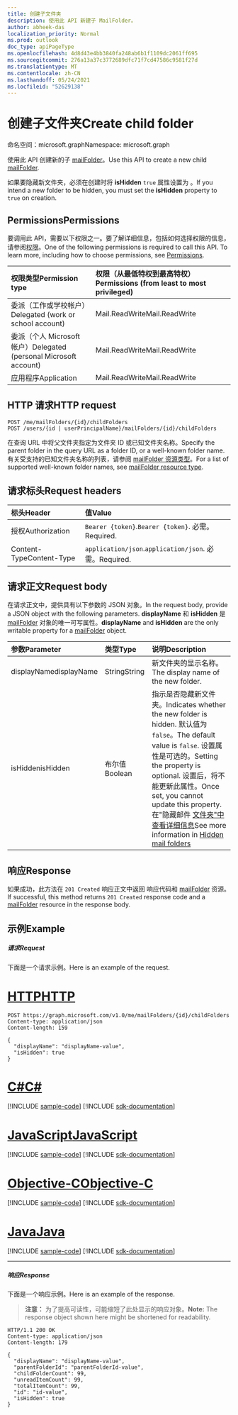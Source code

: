 ```yaml
---
title: 创建子文件夹
description: 使用此 API 新建子 MailFolder。
author: abheek-das
localization_priority: Normal
ms.prod: outlook
doc_type: apiPageType
ms.openlocfilehash: 4d8d43e4bb3840fa248ab6b1f1109dc2061ff695
ms.sourcegitcommit: 276a13a37c3772689dfc71f7cd47586c9581f27d
ms.translationtype: MT
ms.contentlocale: zh-CN
ms.lasthandoff: 05/24/2021
ms.locfileid: "52629138"
---
```

# <a name="create-child-folder"></a><span data-ttu-id="2e5c3-103">创建子文件夹</span><span class="sxs-lookup"><span data-stu-id="2e5c3-103">Create child folder</span></span>

<span data-ttu-id="2e5c3-104">命名空间：microsoft.graph</span><span class="sxs-lookup"><span data-stu-id="2e5c3-104">Namespace: microsoft.graph</span></span>

<span data-ttu-id="2e5c3-105">使用此 API 创建新的子 [mailFolder](../resources/mailfolder.md)。</span><span class="sxs-lookup"><span data-stu-id="2e5c3-105">Use this API to create a new child [mailFolder](../resources/mailfolder.md).</span></span>

<span data-ttu-id="2e5c3-106">如果要隐藏新文件夹，必须在创建时将 **isHidden** `true` 属性设置为 。</span><span class="sxs-lookup"><span data-stu-id="2e5c3-106">If you intend a new folder to be hidden, you must set the **isHidden** property to `true` on creation.</span></span>

## <a name="permissions"></a><span data-ttu-id="2e5c3-107">Permissions</span><span class="sxs-lookup"><span data-stu-id="2e5c3-107">Permissions</span></span>

<span data-ttu-id="2e5c3-p101">要调用此 API，需要以下权限之一。要了解详细信息，包括如何选择权限的信息，请参阅[权限](/graph/permissions-reference)。</span><span class="sxs-lookup"><span data-stu-id="2e5c3-p101">One of the following permissions is required to call this API. To learn more, including how to choose permissions, see [Permissions](/graph/permissions-reference).</span></span>

| <span data-ttu-id="2e5c3-110">权限类型</span><span class="sxs-lookup"><span data-stu-id="2e5c3-110">Permission type</span></span> | <span data-ttu-id="2e5c3-111">权限（从最低特权到最高特权）</span><span class="sxs-lookup"><span data-stu-id="2e5c3-111">Permissions (from least to most privileged)</span></span> |
|:----------------|:--------------------------------------------|
|<span data-ttu-id="2e5c3-112">委派（工作或学校帐户）</span><span class="sxs-lookup"><span data-stu-id="2e5c3-112">Delegated (work or school account)</span></span> | <span data-ttu-id="2e5c3-113">Mail.ReadWrite</span><span class="sxs-lookup"><span data-stu-id="2e5c3-113">Mail.ReadWrite</span></span>    |
|<span data-ttu-id="2e5c3-114">委派（个人 Microsoft 帐户）</span><span class="sxs-lookup"><span data-stu-id="2e5c3-114">Delegated (personal Microsoft account)</span></span> | <span data-ttu-id="2e5c3-115">Mail.ReadWrite</span><span class="sxs-lookup"><span data-stu-id="2e5c3-115">Mail.ReadWrite</span></span>    |
|<span data-ttu-id="2e5c3-116">应用程序</span><span class="sxs-lookup"><span data-stu-id="2e5c3-116">Application</span></span> | <span data-ttu-id="2e5c3-117">Mail.ReadWrite</span><span class="sxs-lookup"><span data-stu-id="2e5c3-117">Mail.ReadWrite</span></span> |

## <a name="http-request"></a><span data-ttu-id="2e5c3-118">HTTP 请求</span><span class="sxs-lookup"><span data-stu-id="2e5c3-118">HTTP request</span></span>

<!-- { "blockType": "ignored" } -->

```http
POST /me/mailFolders/{id}/childFolders
POST /users/{id | userPrincipalName}/mailFolders/{id}/childFolders
```

<span data-ttu-id="2e5c3-119">在查询 URL 中将父文件夹指定为文件夹 ID 或已知文件夹名称。</span><span class="sxs-lookup"><span data-stu-id="2e5c3-119">Specify the parent folder in the query URL as a folder ID, or a well-known folder name.</span></span> <span data-ttu-id="2e5c3-120">有关受支持的已知文件夹名称的列表，请参阅 [mailFolder 资源类型](../resources/mailfolder.md)。</span><span class="sxs-lookup"><span data-stu-id="2e5c3-120">For a list of supported well-known folder names, see [mailFolder resource type](../resources/mailfolder.md).</span></span>

## <a name="request-headers"></a><span data-ttu-id="2e5c3-121">请求标头</span><span class="sxs-lookup"><span data-stu-id="2e5c3-121">Request headers</span></span>

| <span data-ttu-id="2e5c3-122">标头</span><span class="sxs-lookup"><span data-stu-id="2e5c3-122">Header</span></span> | <span data-ttu-id="2e5c3-123">值</span><span class="sxs-lookup"><span data-stu-id="2e5c3-123">Value</span></span> |
|:-------|:------|
| <span data-ttu-id="2e5c3-124">授权</span><span class="sxs-lookup"><span data-stu-id="2e5c3-124">Authorization</span></span> | <span data-ttu-id="2e5c3-125">`Bearer {token}`.</span><span class="sxs-lookup"><span data-stu-id="2e5c3-125">`Bearer {token}`.</span></span> <span data-ttu-id="2e5c3-126">必需。</span><span class="sxs-lookup"><span data-stu-id="2e5c3-126">Required.</span></span> |
| <span data-ttu-id="2e5c3-127">Content-Type</span><span class="sxs-lookup"><span data-stu-id="2e5c3-127">Content-Type</span></span> | <span data-ttu-id="2e5c3-128">`application/json`.</span><span class="sxs-lookup"><span data-stu-id="2e5c3-128">`application/json`.</span></span> <span data-ttu-id="2e5c3-129">必需。</span><span class="sxs-lookup"><span data-stu-id="2e5c3-129">Required.</span></span> |

## <a name="request-body"></a><span data-ttu-id="2e5c3-130">请求正文</span><span class="sxs-lookup"><span data-stu-id="2e5c3-130">Request body</span></span>

<span data-ttu-id="2e5c3-131">在请求正文中，提供具有以下参数的 JSON 对象。</span><span class="sxs-lookup"><span data-stu-id="2e5c3-131">In the request body, provide a JSON object with the following parameters.</span></span> <span data-ttu-id="2e5c3-132">**displayName** 和 **isHidden** 是 [mailFolder](../resources/mailfolder.md) 对象的唯一可写属性。</span><span class="sxs-lookup"><span data-stu-id="2e5c3-132">**displayName** and **isHidden** are the only writable property for a [mailFolder](../resources/mailfolder.md) object.</span></span>

| <span data-ttu-id="2e5c3-133">参数</span><span class="sxs-lookup"><span data-stu-id="2e5c3-133">Parameter</span></span> | <span data-ttu-id="2e5c3-134">类型</span><span class="sxs-lookup"><span data-stu-id="2e5c3-134">Type</span></span> | <span data-ttu-id="2e5c3-135">说明</span><span class="sxs-lookup"><span data-stu-id="2e5c3-135">Description</span></span> |
|:----------|:-----|:------------|
|<span data-ttu-id="2e5c3-136">displayName</span><span class="sxs-lookup"><span data-stu-id="2e5c3-136">displayName</span></span>|<span data-ttu-id="2e5c3-137">String</span><span class="sxs-lookup"><span data-stu-id="2e5c3-137">String</span></span>|<span data-ttu-id="2e5c3-138">新文件夹的显示名称。</span><span class="sxs-lookup"><span data-stu-id="2e5c3-138">The display name of the new folder.</span></span>|
|<span data-ttu-id="2e5c3-139">isHidden</span><span class="sxs-lookup"><span data-stu-id="2e5c3-139">isHidden</span></span>|<span data-ttu-id="2e5c3-140">布尔值</span><span class="sxs-lookup"><span data-stu-id="2e5c3-140">Boolean</span></span>|<span data-ttu-id="2e5c3-141">指示是否隐藏新文件夹。</span><span class="sxs-lookup"><span data-stu-id="2e5c3-141">Indicates whether the new folder is hidden.</span></span> <span data-ttu-id="2e5c3-142">默认值为 `false`。</span><span class="sxs-lookup"><span data-stu-id="2e5c3-142">The default value is `false`.</span></span> <span data-ttu-id="2e5c3-143">设置属性是可选的。</span><span class="sxs-lookup"><span data-stu-id="2e5c3-143">Setting the property is optional.</span></span> <span data-ttu-id="2e5c3-144">设置后，将不能更新此属性。</span><span class="sxs-lookup"><span data-stu-id="2e5c3-144">Once set, you cannot update this property.</span></span> <span data-ttu-id="2e5c3-145">在"隐藏邮件 [文件夹"中查看详细信息](../resources/mailfolder.md#hidden-mail-folders)</span><span class="sxs-lookup"><span data-stu-id="2e5c3-145">See more information in [Hidden mail folders](../resources/mailfolder.md#hidden-mail-folders)</span></span>|

## <a name="response"></a><span data-ttu-id="2e5c3-146">响应</span><span class="sxs-lookup"><span data-stu-id="2e5c3-146">Response</span></span>

<span data-ttu-id="2e5c3-147">如果成功，此方法在 `201 Created` 响应正文中返回 响应代码和 [mailFolder](../resources/mailfolder.md) 资源。</span><span class="sxs-lookup"><span data-stu-id="2e5c3-147">If successful, this method returns `201 Created` response code and a [mailFolder](../resources/mailfolder.md) resource in the response body.</span></span>

## <a name="example"></a><span data-ttu-id="2e5c3-148">示例</span><span class="sxs-lookup"><span data-stu-id="2e5c3-148">Example</span></span>

##### <a name="request"></a><span data-ttu-id="2e5c3-149">请求</span><span class="sxs-lookup"><span data-stu-id="2e5c3-149">Request</span></span>

<span data-ttu-id="2e5c3-150">下面是一个请求示例。</span><span class="sxs-lookup"><span data-stu-id="2e5c3-150">Here is an example of the request.</span></span>

# <a name="http"></a>[<span data-ttu-id="2e5c3-151">HTTP</span><span class="sxs-lookup"><span data-stu-id="2e5c3-151">HTTP</span></span>](#tab/http)
<!-- {
  "blockType": "request",
  "name": "create_mailfolder_from_mailfolder"
}-->

```http
POST https://graph.microsoft.com/v1.0/me/mailFolders/{id}/childFolders
Content-type: application/json
Content-length: 159

{
  "displayName": "displayName-value",
  "isHidden": true
}
```
# <a name="c"></a>[<span data-ttu-id="2e5c3-152">C#</span><span class="sxs-lookup"><span data-stu-id="2e5c3-152">C#</span></span>](#tab/csharp)
[!INCLUDE [sample-code](../includes/snippets/csharp/create-mailfolder-from-mailfolder-csharp-snippets.md)]
[!INCLUDE [sdk-documentation](../includes/snippets/snippets-sdk-documentation-link.md)]

# <a name="javascript"></a>[<span data-ttu-id="2e5c3-153">JavaScript</span><span class="sxs-lookup"><span data-stu-id="2e5c3-153">JavaScript</span></span>](#tab/javascript)
[!INCLUDE [sample-code](../includes/snippets/javascript/create-mailfolder-from-mailfolder-javascript-snippets.md)]
[!INCLUDE [sdk-documentation](../includes/snippets/snippets-sdk-documentation-link.md)]

# <a name="objective-c"></a>[<span data-ttu-id="2e5c3-154">Objective-C</span><span class="sxs-lookup"><span data-stu-id="2e5c3-154">Objective-C</span></span>](#tab/objc)
[!INCLUDE [sample-code](../includes/snippets/objc/create-mailfolder-from-mailfolder-objc-snippets.md)]
[!INCLUDE [sdk-documentation](../includes/snippets/snippets-sdk-documentation-link.md)]

# <a name="java"></a>[<span data-ttu-id="2e5c3-155">Java</span><span class="sxs-lookup"><span data-stu-id="2e5c3-155">Java</span></span>](#tab/java)
[!INCLUDE [sample-code](../includes/snippets/java/create-mailfolder-from-mailfolder-java-snippets.md)]
[!INCLUDE [sdk-documentation](../includes/snippets/snippets-sdk-documentation-link.md)]

---


##### <a name="response"></a><span data-ttu-id="2e5c3-156">响应</span><span class="sxs-lookup"><span data-stu-id="2e5c3-156">Response</span></span>
<span data-ttu-id="2e5c3-157">下面是一个响应示例。</span><span class="sxs-lookup"><span data-stu-id="2e5c3-157">Here is an example of the response.</span></span>

> <span data-ttu-id="2e5c3-158">**注意：** 为了提高可读性，可能缩短了此处显示的响应对象。</span><span class="sxs-lookup"><span data-stu-id="2e5c3-158">**Note:** The response object shown here might be shortened for readability.</span></span>
<!-- {
  "blockType": "response",
  "truncated": true,
  "@odata.type": "microsoft.graph.mailFolder"
} -->

```http
HTTP/1.1 200 OK
Content-type: application/json
Content-length: 179

{
  "displayName": "displayName-value",
  "parentFolderId": "parentFolderId-value",
  "childFolderCount": 99,
  "unreadItemCount": 99,
  "totalItemCount": 99,
  "id": "id-value",
  "isHidden": true
}
```

<!-- uuid: 8fcb5dbc-d5aa-4681-8e31-b001d5168d79
2015-10-25 14:57:30 UTC -->
<!-- {
  "type": "#page.annotation",
  "description": "Create MailFolder",
  "keywords": "",
  "section": "documentation",
  "tocPath": "",
  "suppressions": [
  ]
}-->


